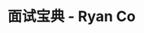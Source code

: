 ---
title: 面试宝典 - Ryan Co
display: 面试宝典
description: 面试题，面试经历，面试经验，面试技巧，面试经验分享，面试经验汇总
plum: true
---